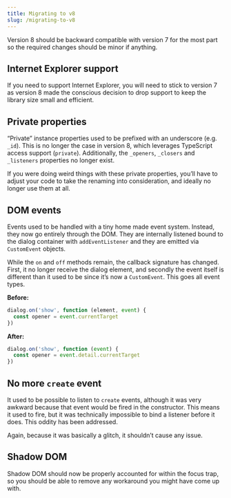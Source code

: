 ```yaml
---
title: Migrating to v8
slug: /migrating-to-v8
---
```


Version 8 should be backward compatible with version 7 for the most part so the required changes should be minor if anything.

## Internet Explorer support

If you need to support Internet Explorer, you will need to stick to version 7 as version 8 made the conscious decision to drop support to keep the library size small and efficient.

## Private properties

“Private” instance properties used to be prefixed with an underscore (e.g. `_id`). This is no longer the case in version 8, which leverages TypeScript access support (`private`). Additionally, the `_openers`, `_closers` and `_listeners` properties no longer exist. 

If you were doing weird things with these private properties, you’ll have to adjust your code to take the renaming into consideration, and ideally no longer use them at all.

## DOM events

Events used to be handled with a tiny home made event system. Instead, they now go entirely through the DOM. They are internally listened bound to the dialog container with `addEventListener` and they are emitted via `CustomEvent` objects.

While the `on` and `off` methods remain, the callback signature has changed. First, it no longer receive the dialog element, and secondly the event itself is different than it used to be since it’s now a `CustomEvent`. This goes all event types.

**Before:**
```js
dialog.on('show', function (element, event) {
  const opener = event.currentTarget
})
```

**After:**
```js
dialog.on('show', function (event) {
  const opener = event.detail.currentTarget
})
```

## No more `create` event

It used to be possible to listen to `create` events, although it was very awkward because that event would be fired in the constructor. This means it used to fire, but it was technically impossible to bind a listener before it does. This oddity has been addressed.

Again, because it was basically a glitch, it shouldn’t cause any issue.

## Shadow DOM

Shadow DOM should now be properly accounted for within the focus trap, so you should be able to remove any workaround you might have come up with.
